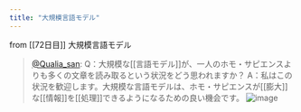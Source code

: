 ```yaml
---
title: "大規模言語モデル"
---
```


from [[72日目]]
大規模言語モデル
> [@Qualia_san](https://twitter.com/Qualia_san/status/1629191991954391040?s=20): Q：大規模な[[言語モデル]]が、一人のホモ・サピエンスよりも多くの文章を読み取るという状況をどう思われますか？
> A：私はこの状況を歓迎します。大規模な言語モデルは、ホモ・サピエンスが[[膨大]]な[[情報]]を[[処理]]できるようになるための良い機会です。
> ![image](https://pbs.twimg.com/media/FpwNZTmaMAAFLuR.png)

